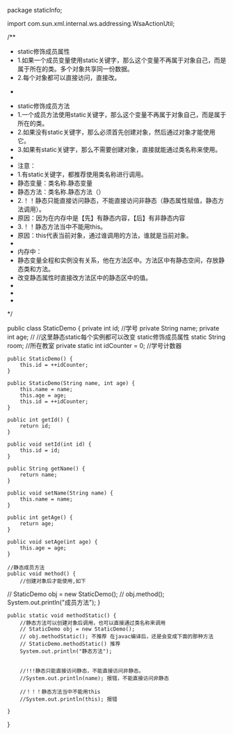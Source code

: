 <!-- 实例共享同一类数据 -->
package staticInfo;

import com.sun.xml.internal.ws.addressing.WsaActionUtil;

/**
 * static修饰成员属性
 * 1.如果一个成员变量使用static关键字，那么这个变量不再属于对象自己，而是属于所在的类。多个对象共享同一份数据。
 * 2.每个对象都可以直接访问，直接改。
 * <p>
 * static修饰成员方法
 * 1.一个成员方法使用static关键字，那么这个变量不再属于对象自己，而是属于所在的类。
 * 2.如果没有static关键字，那么必须首先创建对象，然后通过对象才能使用它。
 * 3.如果有static关键字，那么不需要创建对象，直接就能通过类名称来使用。
 *
 * 注意：
 * 1.有static关键字，都推荐使用类名称进行调用。
 * 静态变量：类名称.静态变量
 * 静态方法：类名称.静态方法（）
 * 2.！！静态只能直接访问静态，不能直接访问非静态（静态属性赋值，静态方法调用）。
 * 原因：因为在内存中是【先】有静态内容，【后】有非静态内容
 * 3.！！静态方法当中不能用this。
 * 原因：this代表当前对象，通过谁调用的方法，谁就是当前对象。
 *
 * 内存中：
 * 静态变量全程和实例没有关系，他在方法区中。方法区中有静态空间，存放静态类和方法。
 * 改变静态属性时直接改方法区中的静态区中的值。
 *
 *
 *
 */

public class StaticDemo {
    private int id; //学号
    private String name;
    private int age; //
    //这里静态static每个实例都可以改变 static修饰成员属性
    static String room; //所在教室
    private static int idCounter = 0; //学号计数器

    public StaticDemo() {
        this.id = ++idCounter;
    }

    public StaticDemo(String name, int age) {
        this.name = name;
        this.age = age;
        this.id = ++idCounter;
    }

    public int getId() {
        return id;
    }

    public void setId(int id) {
        this.id = id;
    }

    public String getName() {
        return name;
    }

    public void setName(String name) {
        this.name = name;
    }

    public int getAge() {
        return age;
    }

    public void setAge(int age) {
        this.age = age;
    }

    //静态成员方法
    public void method() {
        //创建对象后才能使用,如下
//        StaticDemo obj = new StaticDemo();
//        obj.method();
        System.out.println("成员方法");
    }

    public static void methodStatic() {
        //静态方法可以创建对象后调用，也可以直接通过类名称来调用
        // StaticDemo obj = new StaticDemo();
        // obj.methodStatic(); 不推荐 在javac编译后，还是会变成下面的那种方法
        // StaticDemo.methodStatic() 推荐
        System.out.println("静态方法");


        //!!!静态只能直接访问静态，不能直接访问非静态。
        //System.out.println(name); 报错，不能直接访问非静态

        //！！！静态方法当中不能用this
        //System.out.println(this); 报错

    }
}
